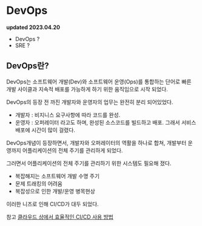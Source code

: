 # DevOps

**updated 2023.04.20**

- DevOps ?
- SRE ?

## DevOps란?

DevOps는 소프트웨어 개발(Dev)와 소프트웨어 운영(Ops)를 통합하는 단어로
빠른 개발 사이클과 지속적 배포를 가능하게 하기 위한 움직임으로 시작 되었다.

DevOps의 등장 전 까진 개발자와 운영자의 업무는 완전히 분리 되어있었다.

- 개발자 : 비지니스 요구사항에 따라 코드를 완성.
- 운영자 : 오퍼레이터 라고도 하며, 완성된 소스코드를 빌드하고 배포.
  그래서 서비스 배포에 시간이 많이 걸렸다.

DevOps개념이 등장하면서, 개발자와 오퍼레이터의 역활을 하나로 합쳐,
개발부터 운영까지 어플리케이션의 전체 주기를 관리하게 되었다.

그러면서 어플리케이션의 전체 주기를 관리하기 위한 시스템도 필요해 졌다.

- 복잡해지는 소프트웨어 개발 수명 주기
- 문제 트래킹의 어려움
- 복잡성으로 인한 개발/운영 병목현상

이러한 니즈로 인해 CI/CD가 대두 되었다.

참고 [클라우드 상에서 효율적인 CI/CD 사용 방법](https://www.edwith.org/nclouddevtools/lecture/350981?isDesc=false)
